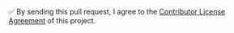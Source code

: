 ✅ By sending this pull request, I agree to the [Contributor License Agreement](https://github.com/chieapp/chie/tree/main#contributor-license-agreement) of this project.
